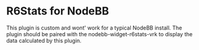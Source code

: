 # R6Stats for NodeBB

This plugin is custom and wont' work for a typical NodeBB install.  The plugin should be paired with the nodebb-widget-r6stats-vrk to display the data calculated by this plugin.

